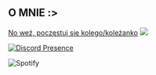 ## **O MNIE :>**

[No weź, poczęstuj się kolego/koleżanko](https://www.youtube-nocookie.com/embed/GnvPHkJT0Q4?playlist=GnvPHkJT0Q4&autoplay=1&iv_load_policy=3&loop=1&start=)
<a href="(https://www.youtube-nocookie.com/embed/GnvPHkJT0Q4?playlist=GnvPHkJT0Q4&autoplay=1&iv_load_policy=3&loop=1&start=)"><img src="bannerek.jpg"></a>

[![Discord Presence](https://lanyard.cnrad.dev/api/789133178144030737?idleMessage=Sleeping&theme=light&showDisplayName=false)](https://discord.com/users/789133178144030737)

![Spotify](https://spotify-recently-played-readme.vercel.app/api?user=zp8pv6ldcyzq0sa6rsixmozqd)
</a>
<br>
